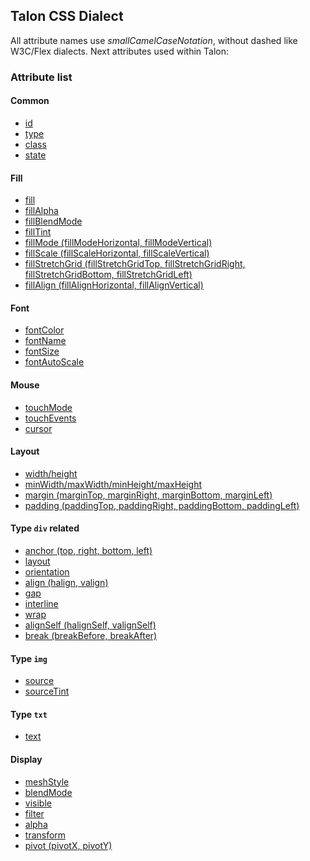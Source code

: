 ## Talon CSS Dialect
All attribute names use *smallCamelCaseNotation*, without dashed like W3C/Flex dialects.
Next attributes used within Talon:

### Attribute list

#### Common
* <a href="">id</a>
* <a href="">type</a>
* <a href="">class</a>
* <a href="">state</a>
#### Fill
* <a href="">fill</a>
* <a href="">fillAlpha</a>
* <a href="">fillBlendMode</a>
* <a href="">fillTint</a>
* <a href="">fillMode (fillModeHorizontal, fillModeVertical)</a>
* <a href="">fillScale (fillScaleHorizontal, fillScaleVertical)</a>
* <a href="">fillStretchGrid (fillStretchGridTop, fillStretchGridRight, fillStretchGridBottom, fillStretchGridLeft)</a>
* <a href="">fillAlign (fillAlignHorizontal, fillAlignVertical)</a>
#### Font
* <a href="">fontColor</a>
* <a href="">fontName</a>
* <a href="">fontSize</a>
* <a href="">fontAutoScale</a>
#### Mouse
* <a href="">touchMode</a>
* <a href="">touchEvents</a>
* <a href="">cursor</a>
#### Layout
* <a href="">width/height</a>
* <a href="">minWidth/maxWidth/minHeight/maxHeight</a>
* <a href="">margin (marginTop, marginRight, marginBottom, marginLeft)</a>
* <a href="">padding (paddingTop, paddingRight, paddingBottom, paddingLeft)</a>
#### Type `div` related
* <a href="">anchor (top, right, bottom, left)</a>
* <a href="">layout</a>
* <a href="">orientation</a>
* <a href="">align (halign, valign)</a>
* <a href="">gap</a>
* <a href="">interline</a>
* <a href="">wrap</a>
* <a href="">alignSelf (halignSelf, valignSelf)</a>
* <a href="">break (breakBefore, breakAfter)</a>
#### Type `img`
* <a href="">source</a>
* <a href="">sourceTint</a>
#### Type `txt`
* <a href="">text</a>
#### Display
* <a href="">meshStyle</a>
* <a href="">blendMode</a>
* <a href="">visible</a>
* <a href="">filter</a>
* <a href="">alpha</a>
* <a href="">transform</a>
* <a href="">pivot (pivotX, pivotY)</a>
